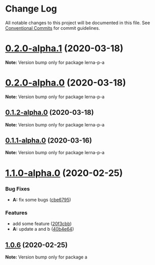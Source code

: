 # Change Log

All notable changes to this project will be documented in this file.
See [Conventional Commits](https://conventionalcommits.org) for commit guidelines.

# [0.2.0-alpha.1](https://github.com/erraX/test-lerna/compare/v0.2.0-alpha.0...v0.2.0-alpha.1) (2020-03-18)

**Note:** Version bump only for package lerna-p-a





# [0.2.0-alpha.0](https://github.com/erraX/test-lerna/compare/v0.1.1-alpha.0...v0.2.0-alpha.0) (2020-03-18)

**Note:** Version bump only for package lerna-p-a





## [0.1.2-alpha.0](https://github.com/erraX/test-lerna/compare/v0.1.1-alpha.0...v0.1.2-alpha.0) (2020-03-18)

**Note:** Version bump only for package lerna-p-a





## [0.1.1-alpha.0](https://github.com/erraX/test-lerna/compare/v0.1.0-alpha.0...v0.1.1-alpha.0) (2020-03-16)

**Note:** Version bump only for package lerna-p-a





# [1.1.0-alpha.0](https://github.com/erraX/test-lerna/compare/a@1.0.6...a@1.1.0-alpha.0) (2020-02-25)


### Bug Fixes

* **A:** fix some bugs ([cbe6795](https://github.com/erraX/test-lerna/commit/cbe67955443833a394091cbd56cb603571047934))


### Features

* add some feature ([20f3cbb](https://github.com/erraX/test-lerna/commit/20f3cbb5edb317d17a8386588859832b2eaaae49))
* **A:** update a and b ([40b4e64](https://github.com/erraX/test-lerna/commit/40b4e6459325a56775c2b6ed57e8ddcf19d8210e))





## [1.0.6](https://github.com/erraX/test-lerna/compare/a@1.0.5...a@1.0.6) (2020-02-25)

**Note:** Version bump only for package a
